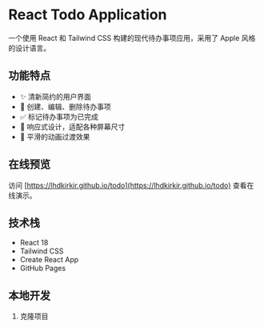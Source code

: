 # React Todo Application

一个使用 React 和 Tailwind CSS 构建的现代待办事项应用，采用了 Apple 风格的设计语言。

## 功能特点

- ✨ 清新简约的用户界面
- 📝 创建、编辑、删除待办事项
- ✅ 标记待办事项为已完成
- 🎨 响应式设计，适配各种屏幕尺寸
- 🌈 平滑的动画过渡效果

## 在线预览

访问 [https://lhdkirkir.github.io/todo](https://lhdkirkir.github.io/todo) 查看在线演示。

## 技术栈

- React 18
- Tailwind CSS
- Create React App
- GitHub Pages

## 本地开发

1. 克隆项目
